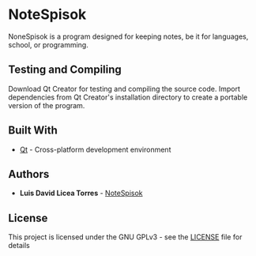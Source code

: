 # NoteSpisok

NoneSpisok is a program designed for keeping notes, be it for languages, school, or programming. 

## Testing and Compiling

Download Qt Creator for testing and compiling the source code. Import 
dependencies from Qt Creator's installation directory to create a 
portable version of the program. 

## Built With

* [Qt](https://www.qt.io/) - Cross-platform development environment

## Authors

* **Luis David Licea Torres** - [NoteSpisok](https://github.com/Luis-Licea/NoteSpisok)

## License

This project is licensed under the  GNU GPLv3 - see the [LICENSE](https://github.com/Luis-Licea/NoteSpisok) file for details

